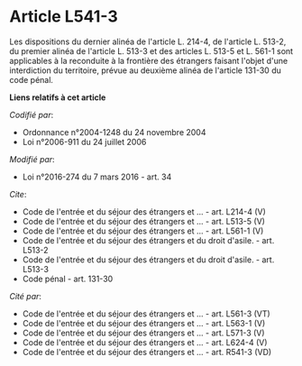 # Article L541-3

Les dispositions du dernier alinéa de l'article L. 214-4, de l'article L. 513-2, du premier alinéa de l'article L. 513-3 et
des articles L. 513-5 et L. 561-1 sont applicables à la reconduite à la frontière des étrangers faisant l'objet d'une
interdiction du territoire, prévue au deuxième alinéa de l'article 131-30 du code pénal.

**Liens relatifs à cet article**

_Codifié par_:

  - Ordonnance n°2004-1248 du 24 novembre 2004
  - Loi n°2006-911 du 24 juillet 2006

_Modifié par_:

  - Loi n°2016-274 du 7 mars 2016 - art. 34

_Cite_:

  - Code de l'entrée et du séjour des étrangers et ... - art. L214-4 (V)
  - Code de l'entrée et du séjour des étrangers et ... - art. L513-5 (V)
  - Code de l'entrée et du séjour des étrangers et ... - art. L561-1 (V)
  - Code de l'entrée et du séjour des étrangers et du droit d'asile. - art. L513-2
  - Code de l'entrée et du séjour des étrangers et du droit d'asile. - art. L513-3
  - Code pénal - art. 131-30

_Cité par_:

  - Code de l'entrée et du séjour des étrangers et ... - art. L561-3 (VT)
  - Code de l'entrée et du séjour des étrangers et ... - art. L563-1 (V)
  - Code de l'entrée et du séjour des étrangers et ... - art. L571-3 (V)
  - Code de l'entrée et du séjour des étrangers et ... - art. L624-4 (V)
  - Code de l'entrée et du séjour des étrangers et ... - art. R541-3 (VD)
